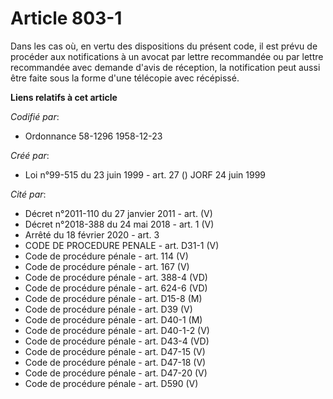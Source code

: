 # Article 803-1

Dans les cas où, en vertu des dispositions du présent code, il est prévu de procéder aux notifications à un avocat par lettre
recommandée ou par lettre recommandée avec demande d'avis de réception, la notification peut aussi être faite sous la forme
d'une télécopie avec récépissé.

**Liens relatifs à cet article**

_Codifié par_:

  - Ordonnance 58-1296 1958-12-23

_Créé par_:

  - Loi n°99-515 du 23 juin 1999 - art. 27 () JORF 24 juin 1999

_Cité par_:

  - Décret n°2011-110 du 27 janvier 2011 - art. (V)
  - Décret n°2018-388 du 24 mai 2018 - art. 1 (V)
  - Arrêté du 18 février 2020 - art. 3
  - CODE DE PROCEDURE PENALE - art. D31-1 (V)
  - Code de procédure pénale - art. 114 (V)
  - Code de procédure pénale - art. 167 (V)
  - Code de procédure pénale - art. 388-4 (VD)
  - Code de procédure pénale - art. 624-6 (VD)
  - Code de procédure pénale - art. D15-8 (M)
  - Code de procédure pénale - art. D39 (V)
  - Code de procédure pénale - art. D40-1 (M)
  - Code de procédure pénale - art. D40-1-2 (V)
  - Code de procédure pénale - art. D43-4 (VD)
  - Code de procédure pénale - art. D47-15 (V)
  - Code de procédure pénale - art. D47-18 (V)
  - Code de procédure pénale - art. D47-20 (V)
  - Code de procédure pénale - art. D590 (V)
